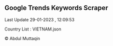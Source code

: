 

## Google Trends Keywords Scraper 
 
Last Update 29-01-2023 , 12:09:53

Country List :
VIETNAM.json



© Abdul Muttaqin 
